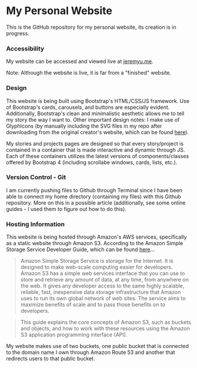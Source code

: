 # My Personal Website

This is the GitHub repository for my personal website, its creation is in progress. 

### Accessibility

My website can be accessed and viewed live at [jeremyu.me](http://jeremyu.me). 

Note: Although the website is live, it is far from a "finished" website. 

### Design

This website is being built using Bootstrap's HTML/CSS/JS framework. Use of Bootstrap's cards, carousels, and buttons are especially evident. Additionally, Bootstrap's clean and minimalistic aesthetic allows me to tell my story the way I want to. Other important design notes: I make use of GlyphIcons (by manually including the SVG files in my repo after downloading from the original creator's website, which can be found [here](http://glyphicons.com/)). 

My stories and projects pages are designed so that every story/project is contained in a container that is made interactive and dynamic through JS. Each of these containers utilizes the latest versions of components/classes offered by Bootstrap 4 (including scrollabe windows, cards, lists, etc.).

### Version Control - Git

I am currently pushing files to Github through Terminal since I have been able to connect my home directory (containing my files) with this Github repository. More on this in a possible article (additionally, see some online guides - I used them to figure out how to do this).

### Hosting Information

This website is being hosted through Amazon's AWS services, specifically as a static website through Amazon S3. According to the Amazon Simple Storage Service Developer Guide, which can be found [here](https://aws.amazon.com/documentation/s3/)...

> Amazon Simple Storage Service is storage for the Internet. It is designed to make web-scale computing easier for developers.
Amazon S3 has a simple web services interface that you can use to store and retrieve any amount of data, at any time, from  anywhere on the web. It gives any developer access to the same highly scalable, reliable, fast, inexpensive data storage
infrastructure that Amazon uses to run its own global network of web sites. The service aims to maximize benefits of scale and to pass those benefits on to developers.

> This guide explains the core concepts of Amazon S3, such as buckets and objects, and how to work with these resources using  the Amazon S3 application programming interface (API).

My website makes use of two buckets, one public bucket that is connected to the domain name I own through Amazon Route 53 and another that redirects users to that public bucket. 
